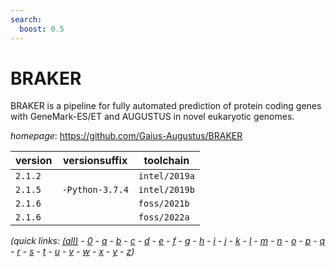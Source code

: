```yaml
---
search:
  boost: 0.5
---
```

# BRAKER

BRAKER is a pipeline for fully automated prediction of protein coding genes with GeneMark-ES/ET  and AUGUSTUS in novel eukaryotic genomes.

*homepage*: <https://github.com/Gaius-Augustus/BRAKER>

version | versionsuffix | toolchain
--------|---------------|----------
``2.1.2`` |  | ``intel/2019a``
``2.1.5`` | ``-Python-3.7.4`` | ``intel/2019b``
``2.1.6`` |  | ``foss/2021b``
``2.1.6`` |  | ``foss/2022a``


*(quick links: [(all)](../index.md) - [0](../0/index.md) - [a](../a/index.md) - [b](../b/index.md) - [c](../c/index.md) - [d](../d/index.md) - [e](../e/index.md) - [f](../f/index.md) - [g](../g/index.md) - [h](../h/index.md) - [i](../i/index.md) - [j](../j/index.md) - [k](../k/index.md) - [l](../l/index.md) - [m](../m/index.md) - [n](../n/index.md) - [o](../o/index.md) - [p](../p/index.md) - [q](../q/index.md) - [r](../r/index.md) - [s](../s/index.md) - [t](../t/index.md) - [u](../u/index.md) - [v](../v/index.md) - [w](../w/index.md) - [x](../x/index.md) - [y](../y/index.md) - [z](../z/index.md))*

